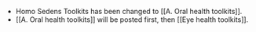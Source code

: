 - Homo Sedens Toolkits has been changed to [[A. Oral health toolkits]]. 
- [[A. Oral health toolkits]] will be posted first, then [[Eye health toolkits]].
